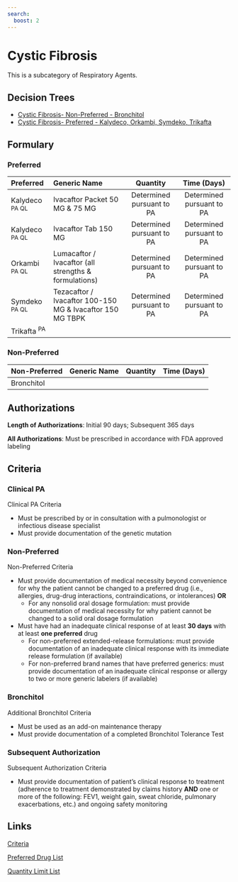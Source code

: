```yaml
---
search:
  boost: 2 
---
```


# Cystic Fibrosis

This is a subcategory of Respiratory Agents.

## Decision Trees

- [Cystic Fibrosis- Non-Preferred - Bronchitol](https://forms.office.com.mcas.ms/pages/designpagev2.aspx?origin=OfficeDotCom&lang=en-US&route=GroupForms&subpage=design&id=nPhjxpvvj0G9PUHkbAzgaN9UYz8EqmlIs3_TYn4TbXBUNEdPQ1hZVEs0TEdDNjRSSlBFVEk1STZZTSQlQCN0PWcu&topview=Preview)
- [Cystic Fibrosis- Preferred - Kalydeco, Orkambi, Symdeko, Trikafta](https://forms.office.com.mcas.ms/pages/designpagev2.aspx?origin=OfficeDotCom&lang=en-US&route=GroupForms&subpage=design&id=nPhjxpvvj0G9PUHkbAzgaN9UYz8EqmlIs3_TYn4TbXBUOVI4OFFZUDZQVFdIN1Y0TlpBOExWWEtGUCQlQCN0PWcu&topview=Preview)

## Formulary

### Preferred

| Preferred                 | Generic Name                                              |         Quantity          |        Time (Days)        |
| :------------------------ | :-------------------------------------------------------- | :-----------------------: | :-----------------------: |
| Kalydeco <sup>PA QL</sup> | Ivacaftor Packet 50 MG & 75 MG                            | Determined pursuant to PA | Determined pursuant to PA |
| Kalydeco <sup>PA QL</sup> | Ivacaftor Tab 150 MG                                      | Determined pursuant to PA | Determined pursuant to PA |
| Orkambi <sup>PA QL</sup>  | Lumacaftor / Ivacaftor (all strengths & formulations)     | Determined pursuant to PA | Determined pursuant to PA |
| Symdeko <sup>PA QL</sup>  | Tezacaftor / Ivacaftor 100-150 MG & Ivacaftor 150 MG TBPK | Determined pursuant to PA | Determined pursuant to PA |
| Trikafta <sup>PA</sup>    |                                                           |                           |                           |

### Non-Preferred

| Non-Preferred | Generic Name | Quantity | Time (Days) |
| :------------ | :----------- | :------: | :---------: |
| Bronchitol    |              |          |             |

## Authorizations

**Length of Authorizations**: Initial 90 days; Subsequent 365 days

**All Authorizations**: Must be prescribed in accordance with FDA approved labeling

## Criteria

### Clinical PA

Clinical PA Criteria

- Must be prescribed by or in consultation with a pulmonologist or infectious disease specialist
- Must provide documentation of the genetic mutation

### Non-Preferred

Non-Preferred Criteria

- Must provide documentation of medical necessity beyond convenience for why the patient cannot be changed to a preferred drug (i.e., allergies, drug-drug interactions, contraindications, or intolerances) **OR**
    - For any nonsolid oral dosage formulation: must provide documentation of medical necessity for why patient cannot be changed to a solid oral dosage formulation
- Must have had an inadequate clinical response of at least **30 days** with at least **one preferred** drug
    - For non-preferred extended-release formulations: must provide documentation of an inadequate clinical response with its immediate release formulation (if available)
    - For non-preferred brand names that have preferred generics: must provide documentation of an inadequate clinical response or allergy to two or more generic labelers (if available)

### Bronchitol

Additional Bronchitol Criteria

- Must be used as an add-on maintenance therapy
- Must provide documentation of a completed Bronchitol Tolerance Test 

### Subsequent Authorization

Subsequent Authorization Criteria

- Must provide documentation of patient’s clinical response to treatment (adherence to
treatment demonstrated by claims history **AND** one or more of the following: FEV1,
weight gain, sweat chloride, pulmonary exacerbations, etc.) and ongoing safety
monitoring 

## Links

[Criteria](https://pharmacy.medicaid.ohio.gov/sites/default/files/20230401_UPDL_Criteria%20_APPROVED.pdf#page=93)

[Preferred Drug List](https://pharmacy.medicaid.ohio.gov/sites/default/files/20230401_UPDL_v7_Approved.pdf#page=30)

[Quantity Limit List](https://pharmacy.medicaid.ohio.gov/sites/default/files/20230101_Ohio_Medicaid_Quantity_Document_APPROVED.pdf)
